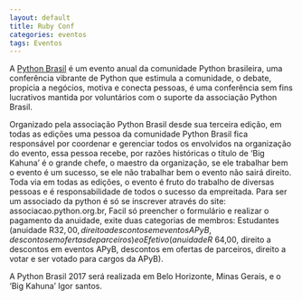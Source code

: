 ```yaml
---
layout: default
title: Ruby Conf
categories: eventos
tags: Eventos
---
```


A [Python Brasil](pythonbrasil.org.br) é um evento anual da comunidade Python brasileira, uma conferência vibrante de Python que estimula a comunidade, o debate, propicia a negócios, motiva e conecta pessoas, é uma conferência sem fins lucrativos mantida por voluntários com o suporte da associação Python Brasil.

Organizado pela associação Python Brasil desde sua terceira edição, em todas as edições uma pessoa da comunidade Python Brasil fica responsável por coordenar e gerenciar todos os envolvidos na organização do evento, essa pessoa recebe, por razões históricas o título de ‘Big Kahuna’ é o grande chefe, o maestro da organização, se ele trabalhar bem o evento é um sucesso, se ele não trabalhar bem o evento não sairá direito. Toda via em todas as edições, o evento é fruto do trabalho de diversas pessoas e é responsabilidade de todos o sucesso da empreitada. Para ser um associado da python é só se inscrever através do site: associacao.python.org.br, Facil só preencher o formulário e realizar o pagamento da anuidade, exite duas categorias de membros: Estudantes (anuidade R$32,00, direito a descontos em eventos APyB, descontos em ofertas de parceiros) e o Efetivo (anuidade R$ 64,00, direito a descontos em eventos APyB, descontos em ofertas de parceiros, direito a votar e ser votado para cargos da APyB).

A Python Brasil 2017 será realizada em Belo Horizonte, Minas Gerais, e o ‘Big Kahuna’ Igor santos. 

